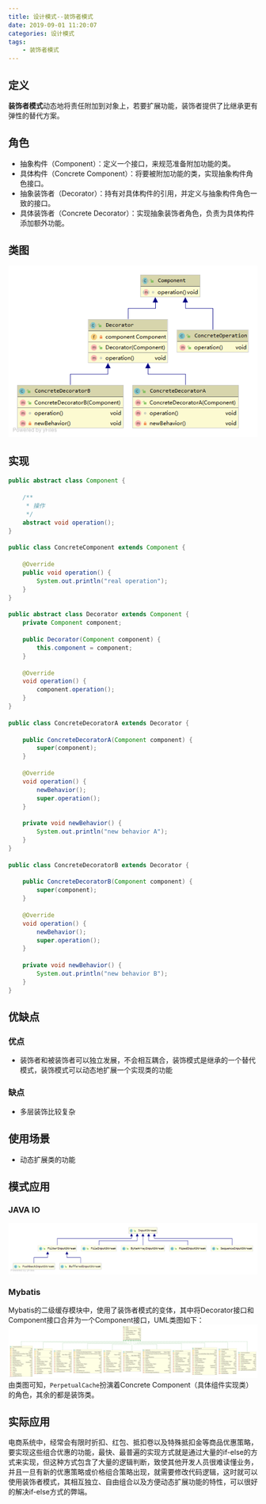 ```yaml
---
title: 设计模式--装饰者模式
date: 2019-09-01 11:20:07
categories: 设计模式
tags:
	- 装饰者模式
---
```

## 定义
**装饰者模式**动态地将责任附加到对象上，若要扩展功能，装饰者提供了比继承更有弹性的替代方案。

## 角色
* 抽象构件（Component）：定义一个接口，来规范准备附加功能的类。
* 具体构件（Concrete Component）：将要被附加功能的类，实现抽象构件角色接口。
* 抽象装饰者（Decorator）：持有对具体构件的引用，并定义与抽象构件角色一致的接口。
* 具体装饰者（Concrete Decorator）：实现抽象装饰者角色，负责为具体构件添加额外功能。

## 类图
![Decorator UML](/images/design-patterns/Decorator%20UML.png)

## 实现
```java
public abstract class Component {

    /**
     * 操作
     */
    abstract void operation();
}

public class ConcreteComponent extends Component {
    
    @Override
    public void operation() {
        System.out.println("real operation");
    }
}

public abstract class Decorator extends Component {
    private Component component;

    public Decorator(Component component) {
        this.component = component;
    }

    @Override
    void operation() {
        component.operation();
    }
}

public class ConcreteDecoratorA extends Decorator {

    public ConcreteDecoratorA(Component component) {
        super(component);
    }
    
    @Override
    void operation() {
        newBehavior();
        super.operation();
    }

    private void newBehavior() {
        System.out.println("new behavior A");
    }
}

public class ConcreteDecoratorB extends Decorator {

    public ConcreteDecoratorB(Component component) {
        super(component);
    }
    
    @Override
    void operation() {
        newBehavior();
        super.operation();
    }

    private void newBehavior() {
        System.out.println("new behavior B");
    }
}
```

## 优缺点
### 优点
* 装饰者和被装饰者可以独立发展，不会相互耦合，装饰模式是继承的一个替代模式，装饰模式可以动态地扩展一个实现类的功能

### 缺点
* 多层装饰比较复杂

## 使用场景
* 动态扩展类的功能

## 模式应用
### JAVA IO
![InputStream UML](/images/design-patterns/InputStream%20UML.png)

### Mybatis
Mybatis的二级缓存模块中，使用了装饰者模式的变体，其中将Decorator接口和Component接口合并为一个Component接口，UML类图如下：
![Cache UML](/images/design-patterns/Cache%20UML.png)
由类图可知，`PerpetualCache`扮演着Concrete Component（具体组件实现类）的角色，其余的都是装饰类。

## 实际应用
电商系统中，经常会有限时折扣、红包、抵扣卷以及特殊抵扣金等商品优惠策略，要实现这些组合优惠的功能，最快、最普遍的实现方式就是通过大量的if-else的方式来实现，但这种方式包含了大量的逻辑判断，致使其他开发人员很难读懂业务，并且一旦有新的优惠策略或价格组合策略出现，就需要修改代码逻辑，这时就可以使用装饰者模式，其相互独立、自由组合以及方便动态扩展功能的特性，可以很好的解决if-else方式的弊端。